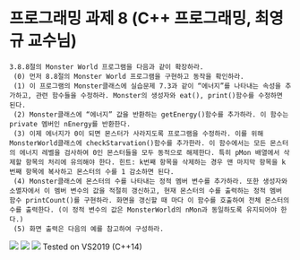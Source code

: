 프로그래밍 과제 8 (C++ 프로그래밍, 최영규 교수님)
=============
```
3.8.8절의 Monster World 프로그램을 다음과 같이 확장하라.
 (0) 먼저 8.8절의 Monster World 프로그램을 구현하고 동작을 확인하라.
 (1) 이 프로그램의 Monster클래스에 실습문제 7.3과 같이 “에너지”를 나타내는 속성을 추가하고, 관련 함수들을 수정하라. Monster의 생성자와 eat(), print()함수를 수정하면 된다.
 (2) Monster클래스에 “에너지” 값을 반환하는 getEnergy()함수를 추가하라. 이 함수는 private 멤버인 nEnergy를 반환한다.
 (3) 이제 에너지가 0이 되면 몬스터가 사라지도록 프로그램을 수정하라. 이를 위해 MonsterWorld클래스에 checkStarvation()함수를 추가한라. 이 함수에서는 모든 몬스터의 에너지 레벨을 검사하여 0인 몬스터들을 모두 동적으로 해제한다. 특히 pMon 배열에서 삭제할 항목의 처리에 유의해야 한다. 힌트: k번째 항목을 삭제하는 경우 맨 마지막 항목을 k번째 항목에 복사하고 몬스터의 수를 1 감소하면 된다.
 (4) Monster클래스에 몬스터의 수를 나타내는 정적 멤버 변수를 추가하라. 또한 생성자와 소멸자에서 이 멤버 변수의 값을 적절히 갱신하고, 현재 몬스터의 수를 출력하는 정적 멤버 함수 printCount()를 구현하라. 화면을 갱신할 때 마다 이 함수를 호출하여 전체 몬스터의 수를 출력한다. (이 정적 변수의 값은 MonsterWorld의 nMon과 동일하도록 유지되어야 한다.)
 (5) 화면 출력은 다음의 예를 참고하여 구성하라.
```
![](https://user-images.githubusercontent.com/58779799/115997600-9ab95900-a61e-11eb-8c53-f50c086cbf42.png)
![](https://user-images.githubusercontent.com/58779799/115997601-9b51ef80-a61e-11eb-94bd-01d4ea9526f6.png)
![](https://user-images.githubusercontent.com/58779799/115997602-9bea8600-a61e-11eb-92d4-2077f1b0b8cf.png)
Tested on VS2019 (C++14)